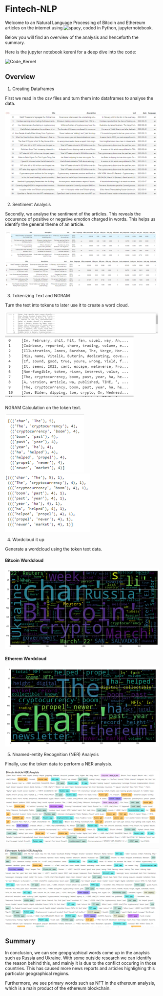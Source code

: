 # Fintech-NLP

Welcome to an Natural Language Processing of Bitcoin and Ethereum articles on the internet using ![spacy](https://spacy.io/usage/visualizers/), coded in Python, jupyternotebook.

Below you will find an overview of the analysis and henceforth the summary.

Here is the jupyter notebook kerenl for a deep dive into the code:

![Code_Kernel](Code/crypto_sentiment.ipynb)  

## Overview

1. Creating Dataframes

First we read in the csv files and turn them into dataframes to analyse the data.

![Bitcoin Dataframe](Images/1_bitcoin_ethereum_dataframes.png)

2. Sentiment Analysis

Secondly, we analyse the sentiment of the articles. This reveals the occurence of positive or negative emotion charged in words. This helps us identify the general theme of an article.

![Bitcoin Sentiment Analysis](Images/2_bitcoin_ethereum_sentimentanalysis.png) 
![Ethereum Sentiment Analysis](Images/2_ethereum_sentimentanalysis.png)

3. Tokenizing Text and NGRAM

Turn the text into tokens to later use it to create a word cloud.

![Bitcoin Tokens](Images/3_bitcoin_ethereum_NLP_tokenize.png)
![Bitcoin Tokens](Images/3_ethereum_NLP_tokenize.png)  

NGRAM Calculation on the token text.

![Bitcoin NGRAM](Images/4_bitcoin_ethereum_ngram_analysis.png)
![Etherem NGRAM](Images/4_ethereum_ngram_analysis.png)

4. Wordcloud it up

Generate a wordcloud using the token text data.


#### Bitcoin Wordcloud
![Bitcoin Wordcloud](Images/4_bitcoin_wordcloud.png)  

#### Etherem Wordcloud
![Ethereum Wordcloud](Images/4_ethereum_wordcloud.png)


5. Nnamed-entity Recognition (NER) Analysis

Finally, use the token data to perform a NER analysis.

![Bitcoin NER](Images/5_bitcoin_NER_analysis.png)  

![Ethereum NER](Images/5_ethereum_NER_analysis.png)


## Summary

In conclusion, we can see geopgraphical words come up in the anaylsis such as Russia and Ukraine. With some outside research we can identify the reason behind this, and mainly it is due to the conflict occuring in those countries. This has caused more news reports and articles highlighing this particular geographical regions.

Furthermore, we see primary words such as NFT in the ethereum analysis, which is a main product of the ethereum blockchain.

